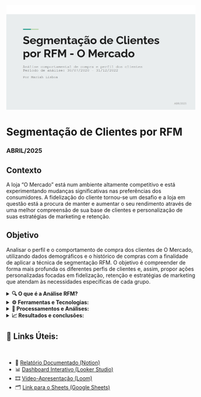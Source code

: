 <p align="center">
  <img src="rfm_capa.png" alt="Capa do Projeto" width="700"/>
</p>

# Segmentação de Clientes por RFM
### ABRIL/2025

## Contexto

A loja “O Mercado” está num ambiente altamente competitivo e está experimentando mudanças significativas nas preferências dos consumidores.
A fidelização do cliente tornou-se um desafio e a loja em questão está a procura de manter e aumentar o seu rendimento através de uma melhor
compreensão de sua base de clientes e personalização de suas estratégias de marketing e retenção.

## Objetivo

Analisar o perfil e o comportamento de compra dos clientes de O Mercado, utilizando dados demográficos e o histórico de compras com a
finalidade de aplicar a técnica de segmentação RFM. O objetivo é compreender de forma mais profunda os diferentes perfis de clientes e,
assim, propor ações personalizadas focadas em fidelização, retenção e estratégias de marketing que atendam às necessidades específicas de
cada grupo.

<details>
  <summary><strong>🔍 O que é a Análise RFM?</strong></summary>
  <br>
  RFM é uma técnica que avalia clientes com base em três critérios:

  - **Recência (R)**: há quanto tempo o cliente fez a última compra.
  - **Frequência (F)**: com que frequência ele compra.
  - **Valor Monetário (M)**: quanto ele gasta no total.

  Usamos isso para segmentar clientes e propor estratégias personalizadas!
</details>

<details>
  <summary><strong>⚙️ Ferramentas e Tecnologias: </strong></summary>
  <br>
  
Neste projeto, foi utilizado o **Google Sheets** para a manipulação, estruturação e modelagem dos dados. A etapa de visualização foi realizada
no **Looker Studio**, com painéis interativos para análise exploratória e apresentação dos resultados. O **Notion** foi utilizado para
organização das tarefas, documentação das etapas e elaboração do relatório técnico final.

  - **Linguagem de programação:** Google Sheets;
  - **Ferramentas de visualização:** Google Slides e Looker Studio;
  - **Outras tecnologias:** Notion (gerenciamento de tempo e progresso); <br>
                            Google Documentos (ficha técnica)

</details>

<details>
  <summary><strong>📂 Processamentos e Análises: </strong></summary>
  <br>
  
Após a limpeza inicial dos dados, foram aplicadas as métricas de **Recência, Frequência e Valor Monetário** para cada cliente. Com base na
pontuação relativa de cada dimensão, os clientes foram classificados e segmentados em grupos comportamentais. Essa análise permitiu identificar
perfis prioritários, como clientes leais, inativos ou de alto valor.
  
  - **Limpeza dos dados** 
  - **Exploração** 
  - **Análises Aplicadas** 

</details>

<details>
  <summary><strong>📈 Resultados e conclusões: </strong></summary>
  <br>

A aplicação da Análise RFM permitiu identificar padrões relevantes no comportamento dos clientes. As conclusões sugerem ações personalizadas para cada segmento,
melhorando o relacionamento e potencializando o retorno sobre campanhas.

</details>

## 🔗 Links Úteis:
<br>

  - 📘 [Relatório Documentado (Notion)](https://www.notion.so/Segmenta-o-RFM-2247ef1bfdb78011af2ec630e034de8b?source=copy_link)
  - 📊 [Dashboard Interativo (Looker Studio)](https://lookerstudio.google.com/reporting/c47af00f-3e3a-4816-b2b4-101a918f9ba5)
  - 🎞️ [Vídeo-Apresentação (Loom)](https://www.loom.com/share/eea7f2834d8b4c339dfd27cf76b4df2e?sid=41ea5cfa-d685-4451-92e4-5bfe6e01b15e)
  - 🗂️ [Link para o Sheets (Google Sheets)](https://docs.google.com/spreadsheets/d/1iYs8psxd5xN4FjWl0GQGjNNgHb10_m10Z-5Iez0SpI8/edit?usp=sharing)

  
